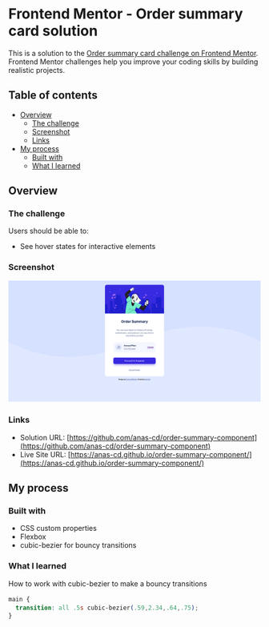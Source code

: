 # Frontend Mentor - Order summary card solution

This is a solution to the [Order summary card challenge on Frontend Mentor](https://www.frontendmentor.io/challenges/order-summary-component-QlPmajDUj). Frontend Mentor challenges help you improve your coding skills by building realistic projects. 

## Table of contents

- [Overview](#overview)
  - [The challenge](#the-challenge)
  - [Screenshot](#screenshot)
  - [Links](#links)
- [My process](#my-process)
  - [Built with](#built-with)
  - [What I learned](#what-i-learned)




## Overview

### The challenge

Users should be able to:

- See hover states for interactive elements

### Screenshot

![](/images/Screenshot%20Order%20Summary%20Component.png)

### Links

- Solution URL: [https://github.com/anas-cd/order-summary-component](https://github.com/anas-cd/order-summary-component)
- Live Site URL: [https://anas-cd.github.io/order-summary-component/](https://anas-cd.github.io/order-summary-component/)

## My process

### Built with

- CSS custom properties
- Flexbox
- cubic-bezier for bouncy transitions

### What I learned

How to work with cubic-bezier to make a bouncy transitions 


```css
main {
  transition: all .5s cubic-bezier(.59,2.34,.64,.75);
}
```


